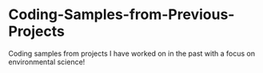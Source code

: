 # Coding-Samples-from-Previous-Projects
Coding samples from projects I have worked on in the past with a focus on environmental science!
